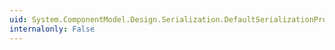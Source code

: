 ```yaml
---
uid: System.ComponentModel.Design.Serialization.DefaultSerializationProviderAttribute
internalonly: False
---
```

